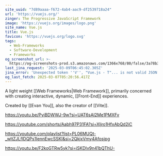 ```yaml
---
site_uuid: "7d89aaaa-f672-4ab4-aac9-df2539718a24"
url: 'https://vuejs.org/'
zinger: The Progressive JavaScript Framework
image: 'https://vuejs.org/images/logo.png'
site_name: Vue.js
title: Vue.js
favicon: 'https://vuejs.org/logo.svg'
tags:
  - Web-Frameworks
  - Software-Development
  - Frameworks
og_screenshot_url: >-
  https://og-screenshots-prod.s3.amazonaws.com/1366x768/80/false/3a78b3c445792226b76bca27d20a036a9ed8fd87be1f3d02f79cf786cf03f6cc.jpeg
last_jina_request: '2025-03-09T06:45:02.305Z'
jina_error: 'Unexpected token ''V'', "Vue.js - T"... is not valid JSON'
og_last_fetch: 2025-03-07T05:20:56.417Z
---
```



A light weight [[Web Frameworks|Web Framework]], primarily concerned with creating interactive, dynamic, [[Front-End]] experiences. 

Created by [[Evan You]], also the creator of [[Vite]].

https://youtu.be/PyiBDWWJ-9w?si=UAT6sAl2Me1PMXFv

https://youtube.com/shorts/Aabh97P31FA?si=Xljro1HfxAbQd2iC

https://youtube.com/playlist?list=PL06MUQt-_wltZJLflDQPs1IennEwcSSKI&si=2QkjxVmy4Afosjpg

https://youtu.be/F2koGTRw5yk?si=iSKDIv9n41bQThU-
